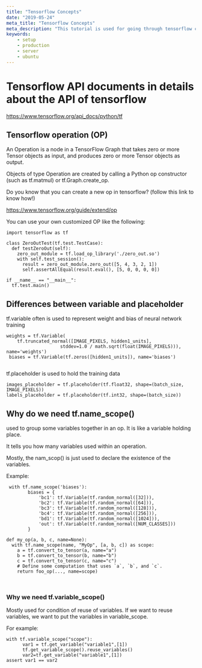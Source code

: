 ```yaml
---
title: "Tensorflow Concepts"
date: "2019-05-24"
meta_title: "Tensorflow Concepts"
meta_description: "This tutorial is used for going through tensorflow concepts"
keywords:
    - setup
    - production
    - server
    - ubuntu
---
```


# Tensorflow API documents in details about the API of tensorflow

https://www.tensorflow.org/api_docs/python/tf


## Tensorflow operation (OP) 

An Operation is a node in a TensorFlow Graph that takes zero or more Tensor objects as input, 
and produces zero or more Tensor objects as output. 

Objects of type Operation are created by calling a Python op constructor (such as tf.matmul) or tf.Graph.create_op.

Do you know that you can create a new op in tensorflow?   (follow this link to know how!)

https://www.tensorflow.org/guide/extend/op

You can use your own customized OP like the following:

```
import tensorflow as tf

class ZeroOutTest(tf.test.TestCase):
  def testZeroOut(self):
    zero_out_module = tf.load_op_library('./zero_out.so')
    with self.test_session():
      result = zero_out_module.zero_out([5, 4, 3, 2, 1])
      self.assertAllEqual(result.eval(), [5, 0, 0, 0, 0])

if __name__ == "__main__":
  tf.test.main()

```


## Differences between variable and placeholder


tf.variable often is used to represent weight and bias of neural network training

```
weights = tf.Variable(
    tf.truncated_normal([IMAGE_PIXELS, hidden1_units],
                    stddev=1.0 / math.sqrt(float(IMAGE_PIXELS))), name='weights')
 biases = tf.Variable(tf.zeros([hidden1_units]), name='biases')
 
```

tf.placeholder is used to hold the training data

```
images_placeholder = tf.placeholder(tf.float32, shape=(batch_size, IMAGE_PIXELS))
labels_placeholder = tf.placeholder(tf.int32, shape=(batch_size))

```

## Why do we need tf.name_scope()

used to group some variables together in an op. It is like a variable holding place.

It tells you how many variables used within an operation.

Mostly, the nam_scop() is just used to declare the existence of the variables.

Example: 

```
 with tf.name_scope('biases'):
        biases = {
            'bc1': tf.Variable(tf.random_normal([32])),
            'bc2': tf.Variable(tf.random_normal([64])),
            'bc3': tf.Variable(tf.random_normal([128])),
            'bc4': tf.Variable(tf.random_normal([256])),
            'bd1': tf.Variable(tf.random_normal([1024])),
            'out': tf.Variable(tf.random_normal([NUM_CLASSES]))
        }
```

```
def my_op(a, b, c, name=None):
  with tf.name_scope(name, "MyOp", [a, b, c]) as scope:
    a = tf.convert_to_tensor(a, name="a")
    b = tf.convert_to_tensor(b, name="b")
    c = tf.convert_to_tensor(c, name="c")
    # Define some computation that uses `a`, `b`, and `c`.
    return foo_op(..., name=scope)



```

### Why we need tf.variable_scope()

Mostly used for condition of reuse of variables. If we want to reuse variables, we want to put the variables in variable_scope.

For example:

```
with tf.variable_scope("scope"):
      var1 = tf.get_variable("variable1",[1])
      tf.get_variable_scope().reuse_variables()
      var2=tf.get_variable("variable1",[1])
assert var1 == var2
```



